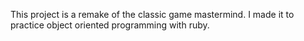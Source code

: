 This project is a remake of the classic game mastermind.  I made it to practice object oriented programming with ruby.